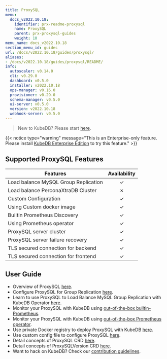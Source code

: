 ```yaml
---
title: ProxySQL
menu:
  docs_v2022.10.18:
    identifier: prx-readme-proxysql
    name: ProxySQL
    parent: prx-proxysql-guides
    weight: 10
menu_name: docs_v2022.10.18
section_menu_id: guides
url: /docs/v2022.10.18/guides/proxysql/
aliases:
- /docs/v2022.10.18/guides/proxysql/README/
info:
  autoscaler: v0.14.0
  cli: v0.29.0
  dashboard: v0.5.0
  installer: v2022.10.18
  ops-manager: v0.16.0
  provisioner: v0.29.0
  schema-manager: v0.5.0
  ui-server: v0.5.0
  version: v2022.10.18
  webhook-server: v0.5.0
---
```


> New to KubeDB? Please start [here](/docs/v2022.10.18/README).

{{< notice type="warning" message="This is an Enterprise-only feature. Please install [KubeDB Enterprise Edition](/docs/v2022.10.18/setup/install/enterprise) to try this feature." >}}

## Supported ProxySQL Features

| Features                             | Availability |
| ------------------------------------ | :----------: |
| Load balance MySQL Group Replication |   &#10003;   |
| Load balance PerconaXtraDB Cluster   |   &#10007;   |
| Custom Configuration                 |   &#10003;   |
| Using Custom docker image            |   &#10003;   |
| Builtin Prometheus Discovery         |   &#10003;   |
| Using Prometheus operator            |   &#10003;   |
| ProxySQL server cluster              |   &#10003;   |
| ProxySQL server failure recovery     |   &#10003;   |
| TLS secured connection for backend   |   &#10003;   |
| TLS secured connection for frontend  |   &#10003;   |

## User Guide

- Overview of ProxySQL [here](/docs/v2022.10.18/guides/proxysql/overview/overview).
- Configure ProxySQL for Group Replication [here](/docs/v2022.10.18/guides/proxysql/overview/configure-proxysql).
- Learn to use ProxySQL to Load Balance MySQL Group Replication with KubeDB Operator [here](/docs/v2022.10.18/guides/proxysql/quickstart/load-balance-mysql-group-replication).
- Monitor your ProxySQL with KubeDB using [out-of-the-box builtin-Prometheus](/docs/v2022.10.18/guides/proxysql/monitoring/using-builtin-prometheus).
- Monitor your ProxySQL with KubeDB using [out-of-the-box Prometheus operator](/docs/v2022.10.18/guides/proxysql/monitoring/using-prometheus-operator).
- Use private Docker registry to deploy ProxySQL with KubeDB [here](/docs/v2022.10.18/guides/proxysql/private-registry/using-private-registry).
- Use custom config file to configure ProxySQL [here](/docs/v2022.10.18/guides/proxysql/configuration/using-config-file).
- Detail concepts of ProxySQL CRD [here](/docs/v2022.10.18/guides/proxysql/concepts/proxysql).
- Detail concepts of ProxySQLVersion CRD [here](/docs/v2022.10.18/guides/proxysql/concepts/catalog).
- Want to hack on KubeDB? Check our [contribution guidelines](/docs/v2022.10.18/CONTRIBUTING).
